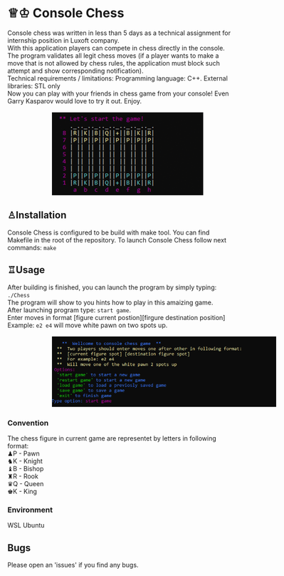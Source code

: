 # ♕♔ Console Chess

Console chess was written in less than 5 days as a technical assignment for internship position in Luxoft company.<br>
With this application players can compete in chess directly in the console.
<br>
The program validates all legit chess moves (if a player wants to make a move that is not allowed by
chess rules, the application must block such attempt and show corresponding notification).<br>
Technical requirements / limitations: Programming language: C++. External libraries: STL only
<br>
Now you can play with your friends in chess game from your console! Even Garry Kasparov would love to try it out. Enjoy.<br>
<br><img alt="portfolio_view" src="https://github.com/OlejnikKristina/Filler-Visualization/blob/master/img/chess_giff.gif" style ="margin-left: 100px;">
## ♙Installation
Console Chess is configured to be build with make tool. You can find Makefile in the root of the repository. To launch Console Chess follow next commands:
`make`<br>

## ♖Usage
After building is finished, you can launch the program by simply typing: `./Chess` <br>
The program will show to you hints how to play in this amaizing game. <br>
After launching program type: `start game`. <br>
Enter moves in format [figure current postion][firgure destination position] <br>
Example: `e2 e4` will move white pawn on two spots up. <br>
<br><img width="600" alt="portfolio_view" src="https://github.com/OlejnikKristina/Filler-Visualization/blob/master/img/Chess1.bmp" style ="margin-left: 100px;"><br>

### Convention
The chess figure in current game are representet by letters in following format: <br>
♟P - Pawn <br>
♞K - Knight <br>
♝B - Bishop <br>
♜R - Rook <br>
♛Q - Queen <br>
♚K - King<br>

### Environment
WSL Ubuntu

## Bugs
Please open an 'issues' if you find any bugs.
